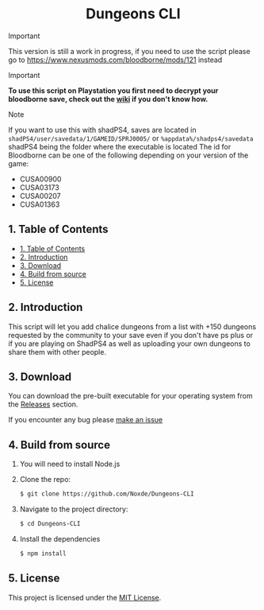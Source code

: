 <div align=center> 
<!-- <div><a href='https://ko-fi.com/R5R8106WUY' target='_blank'><img height='30' style='border:0px;height:30px;' src='https://storage.ko-fi.com/cdn/kofi5.png?v=6' border='0' alt='Buy Me a Coffee at ko-fi.com' /></a>
</div> -->

<h1 align="center">Dungeons CLI</h1>
</div>

> [!IMPORTANT]
> This version is still a work in progress, if you need to use the script
> please go to https://www.nexusmods.com/bloodborne/mods/121 instead

<!-- prettier-ignore -->
> [!IMPORTANT]
> **To use this script on Playstation you first need to decrypt your bloodborne save, check out the [wiki](https://github.com/Noxde/Bloodborne-save-editor/wiki/How-to-decrypt-a-save) if you don't know how.**

> [!NOTE]
> If you want to use this with shadPS4, saves are located in `shadPS4/user/savedata/1/GAMEID/SPRJ0005/` or `%appdata%/shadps4/savedata`
> shadPS4 being the folder where the executable is located
> The id for Bloodborne can be one of the following depending on your version of the game:
>
> - CUSA00900
> - CUSA03173
> - CUSA00207
> - CUSA01363

## 1. Table of Contents

- [1. Table of Contents](#1-table-of-contents)
- [2. Introduction](#2-introduction)
- [3. Download](#3-download)
- [4. Build from source](#4-build-from-source)
- [5. License](#5-license)

## 2. Introduction

This script will let you add chalice dungeons from a list with +150 dungeons requested by the community to your save even if you don't have ps plus or if you are playing on ShadPS4 as well as uploading your own dungeons to share them with other people.

## 3. Download

You can download the pre-built executable for your operating system from the [Releases](https://github.com/Noxde/Bloodborne-save-editor/releases) section.

If you encounter any bug please [make an issue](https://github.com/Noxde/Bloodborne-save-editor/issues/new)

## 4. Build from source

1. You will need to install Node.js
2. Clone the repo:

   ```bash
   $ git clone https://github.com/Noxde/Dungeons-CLI
   ```

3. Navigate to the project directory:

   ```bash
   $ cd Dungeons-CLI
   ```

4. Install the dependencies
   ```bash
   $ npm install
   ```

## 5. License

This project is licensed under the [MIT License](./LICENSE).
